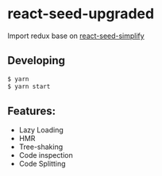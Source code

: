 # react-seed-upgraded

Import redux base on [react-seed-simplify](https://github.com/yhhcg/react-seed-simplify)

## Developing

``` bash
$ yarn
$ yarn start
```

## Features:

- Lazy Loading
- HMR
- Tree-shaking
- Code inspection
- Code Splitting
